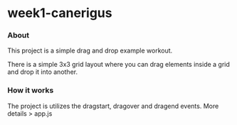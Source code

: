 # week1-canerigus

### About
This project is a simple drag and drop example workout. 

There is a simple 3x3 grid layout where you can drag elements inside a grid and drop it into another.

### How it works

The project is utilizes the dragstart, dragover and dragend events.
More details > app.js